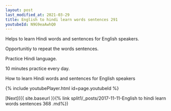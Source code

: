 ```yaml
---
layout: post
last_modified_at: 2021-03-29
title: English to hindi learn words sentences 291 
youtubeId: N9G9eaAwhQ0
---
```

 
 
Helps to learn Hindi words and sentences for English speakers.

Opportunitiy to repeat the words sentences. 

Practice Hindi language. 
 
10 minutes practice every day. 
 
How to learn Hindi words and sentences for English speakers 
 
{% include youtubePlayer.html id=page.youtubeId %}
 
 
[Next]({{ site.baseurl }}{% link  split1/_posts/2017-11-11-English to hindi learn words sentences 368 .md%})
 
